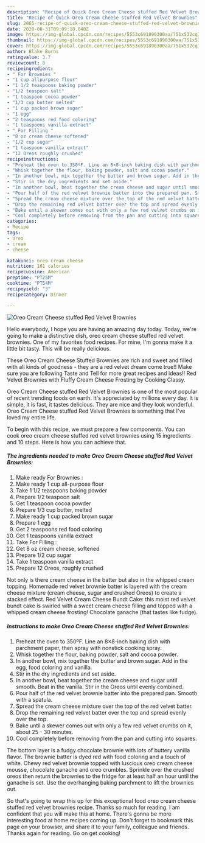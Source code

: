 ```yaml
---
description: "Recipe of Quick Oreo Cream Cheese stuffed Red Velvet Brownies"
title: "Recipe of Quick Oreo Cream Cheese stuffed Red Velvet Brownies"
slug: 2065-recipe-of-quick-oreo-cream-cheese-stuffed-red-velvet-brownies
date: 2020-08-31T09:09:18.048Z
image: https://img-global.cpcdn.com/recipes/5553c691890300aa/751x532cq70/oreo-cream-cheese-stuffed-red-velvet-brownies-recipe-main-photo.jpg
thumbnail: https://img-global.cpcdn.com/recipes/5553c691890300aa/751x532cq70/oreo-cream-cheese-stuffed-red-velvet-brownies-recipe-main-photo.jpg
cover: https://img-global.cpcdn.com/recipes/5553c691890300aa/751x532cq70/oreo-cream-cheese-stuffed-red-velvet-brownies-recipe-main-photo.jpg
author: Blake Burns
ratingvalue: 3.7
reviewcount: 8
recipeingredient:
- " For Brownies "
- "1 cup allpurpose flour"
- "1 1/2 teaspoons baking powder"
- "1/2 teaspoon salt"
- "1 teaspoon cocoa powder"
- "1/3 cup butter melted"
- "1 cup packed brown sugar"
- "1 egg"
- "2 teaspoons red food coloring"
- "1 teaspoons vanilla extract"
- " For Filling "
- "8 oz cream cheese softened"
- "1/2 cup sugar"
- "1 teaspoon vanilla extract"
- "12 Oreos roughly crushed"
recipeinstructions:
- "Preheat the oven to 350ºF. Line an 8×8-inch baking dish with parchment paper, then spray with nonstick cooking spray."
- "Whisk together the flour, baking powder, salt and cocoa powder."
- "In another bowl, mix together the butter and brown sugar. Add in the egg, food coloring and vanilla."
- "Stir in the dry ingredients and set aside."
- "In another bowl, beat together the cream cheese and sugar until smooth. Beat in the vanilla. Stir in the Oreos until evenly combined."
- "Pour half of the red velvet brownie batter into the prepared pan. Smooth with a spatula."
- "Spread the cream cheese mixture over the top of the red velvet batter."
- "Drop the remaining red velvet batter over the top and spread evenly over the top."
- "Bake until a skewer comes out with only a few red velvet crumbs on it, about 25 - 30 minutes."
- "Cool completely before removing from the pan and cutting into squares."
categories:
- Recipe
tags:
- oreo
- cream
- cheese

katakunci: oreo cream cheese 
nutrition: 161 calories
recipecuisine: American
preptime: "PT25M"
cooktime: "PT54M"
recipeyield: "3"
recipecategory: Dinner

---
```



![Oreo Cream Cheese stuffed Red Velvet Brownies](https://img-global.cpcdn.com/recipes/5553c691890300aa/751x532cq70/oreo-cream-cheese-stuffed-red-velvet-brownies-recipe-main-photo.jpg)

Hello everybody, I hope you are having an amazing day today. Today, we're going to make a distinctive dish, oreo cream cheese stuffed red velvet brownies. One of my favorites food recipes. For mine, I'm gonna make it a little bit tasty. This will be really delicious.

These Oreo Cream Cheese Stuffed Brownies are rich and sweet and filled with all kinds of goodness - they are a red velvet dream come true!! Make sure you are following Taste and Tell for more great recipes and ideas!! Red Velvet Brownies with Fluffy Cream Cheese Frosting by Cooking Classy.

Oreo Cream Cheese stuffed Red Velvet Brownies is one of the most popular of recent trending foods on earth. It's appreciated by millions every day. It is simple, it is fast, it tastes delicious. They are nice and they look wonderful. Oreo Cream Cheese stuffed Red Velvet Brownies is something that I've loved my entire life.


To begin with this recipe, we must prepare a few components. You can cook oreo cream cheese stuffed red velvet brownies using 15 ingredients and 10 steps. Here is how you can achieve that.

<!--inarticleads1-->

##### The ingredients needed to make Oreo Cream Cheese stuffed Red Velvet Brownies:

1. Make ready  For Brownies :
1. Make ready 1 cup all-purpose flour
1. Take 1 1/2 teaspoons baking powder
1. Prepare 1/2 teaspoon salt
1. Get 1 teaspoon cocoa powder
1. Prepare 1/3 cup butter, melted
1. Make ready 1 cup packed brown sugar
1. Prepare 1 egg
1. Get 2 teaspoons red food coloring
1. Get 1 teaspoons vanilla extract
1. Take  For Filling :
1. Get 8 oz cream cheese, softened
1. Prepare 1/2 cup sugar
1. Take 1 teaspoon vanilla extract
1. Prepare 12 Oreos, roughly crushed


Not only is there cream cheese in the batter but also in the whipped cream topping. Homemade red velvet brownie batter is layered with the cream cheese mixture (cream cheese, sugar and crushed Oreos) to create a stacked effect. Red Velvet Cream Cheese Bundt Cake: this moist red velvet bundt cake is swirled with a sweet cream cheese filling and topped with a whipped cream cheese frosting! Chocolate ganache (that tastes like fudge). 

<!--inarticleads2-->

##### Instructions to make Oreo Cream Cheese stuffed Red Velvet Brownies:

1. Preheat the oven to 350ºF. Line an 8×8-inch baking dish with parchment paper, then spray with nonstick cooking spray.
1. Whisk together the flour, baking powder, salt and cocoa powder.
1. In another bowl, mix together the butter and brown sugar. Add in the egg, food coloring and vanilla.
1. Stir in the dry ingredients and set aside.
1. In another bowl, beat together the cream cheese and sugar until smooth. Beat in the vanilla. Stir in the Oreos until evenly combined.
1. Pour half of the red velvet brownie batter into the prepared pan. Smooth with a spatula.
1. Spread the cream cheese mixture over the top of the red velvet batter.
1. Drop the remaining red velvet batter over the top and spread evenly over the top.
1. Bake until a skewer comes out with only a few red velvet crumbs on it, about 25 - 30 minutes.
1. Cool completely before removing from the pan and cutting into squares.


The bottom layer is a fudgy chocolate brownie with lots of buttery vanilla flavor. The brownie batter is dyed red with food coloring and a touch of white. Chewy red velvet brownie topped with luscious oreo cream cheese mousse, chocolate ganache and oreo crumbles. Sprinkle over the crushed oreos then return the brownies to the fridge for at least half an hour until the ganache is set. Use the overhanging baking parchment to lift the brownies out. 

So that's going to wrap this up for this exceptional food oreo cream cheese stuffed red velvet brownies recipe. Thanks so much for reading. I am confident that you will make this at home. There's gonna be more interesting food at home recipes coming up. Don't forget to bookmark this page on your browser, and share it to your family, colleague and friends. Thanks again for reading. Go on get cooking!
